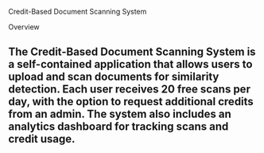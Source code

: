 Credit-Based Document Scanning System

Overview

The Credit-Based Document Scanning System is a self-contained application that allows users to upload and scan documents for similarity detection. Each user receives 20 free scans per day, with the option to request additional credits from an admin. The system also includes an analytics dashboard for tracking scans and credit usage.
------------------------------------------------------------------------------------------------------------------------------------------------------------------------------------------------------------------------
